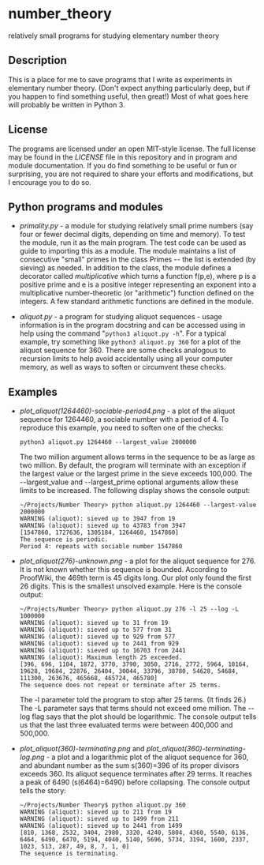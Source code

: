 # number_theory
relatively small programs for studying elementary number theory

## Description

This is a place for me to save programs that I write as experiments in elementary number theory.  (Don't expect anything particularly deep, but if you happen to find something useful, then great!)  Most of what goes here will probably be written in Python 3.

## License

The programs are licensed under an open MIT-style license.  The full license may be found in the *LICENSE* file in this repository and in program and module documentation.  If you do find something to be useful or fun or surprising, you are not required to share your efforts and modifications, but I encourage you to do so.

## Python programs and modules

* *primality.py* - a module for studying relatively small prime numbers (say four or fewer decimal digits, depending on time and memory).  To test the module, run it as the main program.  The test code can be used as guide to importing this as a module.  The module maintains a list of consecutive "small" primes in the class Primes -- the list is extended (by sieving) as needed.  In addition to the class, the module defines a decorator called *multiplicative* which turns a function f(p,e), where p is a positive prime and e is a positive integer representing an exponent into a multiplicative number-theoretic (or "arithmetic") function defined on the integers.  A few standard arithmetic functions are defined in the module.

* *aliquot.py* - a program for studying aliquot sequences - usage information is in the program docstring and can be accessed using in help using the command "`python3 aliquot.py -h`".  For a typical example, try something like `python3 aliquot.py 360` for a plot of the aliquot sequence for 360.  There are some checks analogous to recursion limits to help avoid accidentally using all your computer memory, as well as ways to soften or circumvent these checks.

## Examples

* *plot_aliquot(1264460)-sociable-period4.png* - a plot of the aliquot sequence for 1264460, a sociable number with a period of 4.  To reproduce this example, you need to soften one of the checks:
  ```
  python3 aliquot.py 1264460 --largest_value 2000000
  ```
  The two million argument allows terms in the sequence to be as large as two million.  By default, the program will terminate with an exception if the largest value or the largest prime in the sieve exceeds 100,000.  The --largest_value and --largest_prime optional arguments allow these limits to be increased.  The following display shows the console output:
  ```
  ~/Projects/Number Theory> python aliquot.py 1264460 --largest-value 2000000
  WARNING (aliquot): sieved up to 3947 from 19
  WARNING (aliquot): sieved up to 43783 from 3947
  [1547860, 1727636, 1305184, 1264460, 1547860]
  The sequence is periodic.
  Period 4: repeats with sociable number 1547860
  ```
 
* *plot_aliquot(276)-unknown.png* - a plot for the aliquot sequence for 276.  It is not known whether this sequence is bounded. According to ProofWiki, the 469th term is 45 digits long.  Our plot only found the first 26 digits.  This is the smallest unsolved example.  Here is the console output:
  ```
  ~/Projects/Number Theory> python aliquot.py 276 -l 25 --log -L 1000000
  WARNING (aliquot): sieved up to 31 from 19
  WARNING (aliquot): sieved up to 577 from 31
  WARNING (aliquot): sieved up to 929 from 577
  WARNING (aliquot): sieved up to 2441 from 929
  WARNING (aliquot): sieved up to 16703 from 2441
  WARNING (aliquot): Maximum length 25 exceeded.
  [396, 696, 1104, 1872, 3770, 3790, 3050, 2716, 2772, 5964, 10164, 19628, 19684, 22876, 26404, 30044, 33796, 38780, 54628, 54684, 111300, 263676, 465668, 465724, 465780]
  The sequence does not repeat or terminate after 25 terms.
  ```
  The -l parameter told the program to stop after 25 terms.  (It finds 26.)  The -L parameter says that terms should not exceed ome million.  The --log flag says that the plot should be logarithmic. The console output tells us that the last three evaluated terms were between 400,000 and 500,000.

* *plot_aliquot(360)-terminating.png* and *plot_aliquot(360)-terminating-log.png* - a plot and a logarithmic plot of the aliquot sequence for 360, and abundant number as the sum s(360)=396 of its proper divisors exceeds 360.  Its aliquot sequence terminates after 29 terms.  It reaches a peak of 6490 (s(6464)=6490) before collapsing.  The console output tells the story:
  ```
  ~/Projects/Number Theory$ python aliquot.py 360
  WARNING (aliquot): sieved up to 211 from 19
  WARNING (aliquot): sieved up to 1499 from 211
  WARNING (aliquot): sieved up to 2441 from 1499
  [810, 1368, 2532, 3404, 2980, 3320, 4240, 5804, 4360, 5540, 6136, 6464, 6490, 6470, 5194, 4040, 5140, 5696, 5734, 3194, 1600, 2337, 1023, 513, 287, 49, 8, 7, 1, 0]
  The sequence is terminating.
  ```
